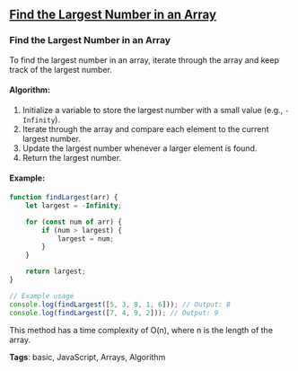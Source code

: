 ## [Find the Largest Number in an Array](#find-the-largest-number-in-an-array)

### Find the Largest Number in an Array

To find the largest number in an array, iterate through the array and keep track of the largest number.

#### Algorithm:
1. Initialize a variable to store the largest number with a small value (e.g., `-Infinity`).
2. Iterate through the array and compare each element to the current largest number.
3. Update the largest number whenever a larger element is found.
4. Return the largest number.

#### Example:
```javascript
function findLargest(arr) {
    let largest = -Infinity;

    for (const num of arr) {
        if (num > largest) {
            largest = num;
        }
    }

    return largest;
}

// Example usage
console.log(findLargest([5, 3, 8, 1, 6])); // Output: 8
console.log(findLargest([7, 4, 9, 2])); // Output: 9
```

This method has a time complexity of O(n), where n is the length of the array.

**Tags**: basic, JavaScript, Arrays, Algorithm


